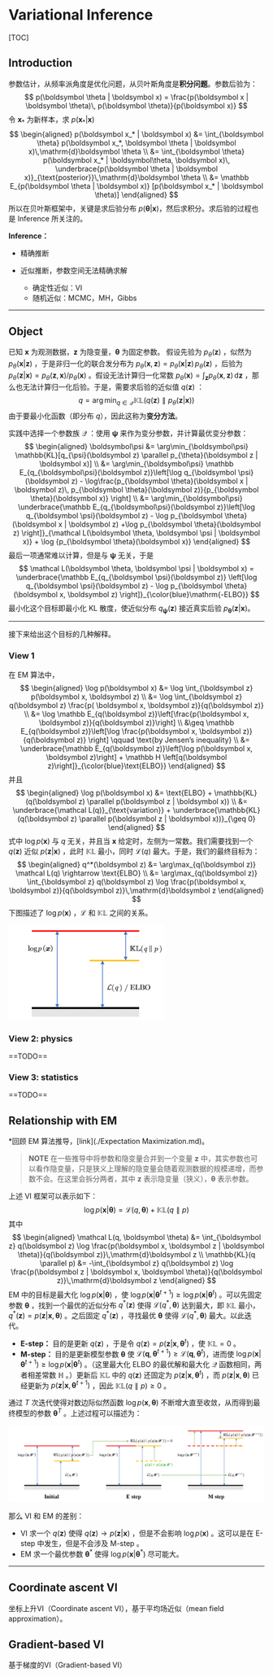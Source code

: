 # Variational Inference

[TOC]

## Introduction

参数估计，从频率派角度是优化问题，从贝叶斯角度是**积分问题**。参数后验为：
$$
p(\boldsymbol \theta | \boldsymbol x) = \frac{p(\boldsymbol x | \boldsymbol \theta)\, p(\boldsymbol \theta)}{p(\boldsymbol x)}
$$
令 $\boldsymbol x_*$ 为新样本，求 $p(\boldsymbol x_* | \boldsymbol x)$
$$
\begin{aligned}
	p(\boldsymbol x_* | \boldsymbol x)
	&= \int_{\boldsymbol \theta} p(\boldsymbol x_*, \boldsymbol \theta | \boldsymbol x)\,\mathrm{d}\boldsymbol \theta \\
	&= \int_{\boldsymbol \theta} p(\boldsymbol x_* | \boldsymbol\theta, \boldsymbol x)\, \underbrace{p(\boldsymbol \theta | \boldsymbol x)}_{\text{posterior}}\,\mathrm{d}\boldsymbol \theta \\
	&= \mathbb E_{p(\boldsymbol \theta | \boldsymbol x)} [p(\boldsymbol x_* | \boldsymbol \theta)]
\end{aligned}
$$
所以在贝叶斯框架中，关键是求后验分布 $p(\boldsymbol \theta | \boldsymbol x)$​ ，然后求积分。求后验的过程也是 Inference 所关注的。

**Inference：**

- 精确推断

- 近似推断，参数空间无法精确求解

    - 确定性近似：VI
    - 随机近似：MCMC，MH，Gibbs

    

---



## Object

已知 $\boldsymbol x$ 为观测数据，$\boldsymbol z$ 为隐变量，$\boldsymbol \theta$ 为固定参数。
假设先验为 $p_{\theta}(\boldsymbol z)$ ，似然为 $p_{\theta}(\boldsymbol x | \boldsymbol z)$ ，于是非归一化的联合发分布为 $p_{\theta}(\boldsymbol x, \boldsymbol z) = p_{\theta}(\boldsymbol x | \boldsymbol z)\, p_{\theta}(\boldsymbol z)$ ，后验为 $p_{\theta}(\boldsymbol z | \boldsymbol x) = p_{\theta}(\boldsymbol z, \boldsymbol x) / p_{\theta}(\boldsymbol x)$ 。假设无法计算归一化常数 $p_{\theta}(\boldsymbol x) = \int_{\boldsymbol z}p_{\theta}(\boldsymbol x, \boldsymbol z)\,\mathrm{d}\boldsymbol z$ ，那么也无法计算归一化后验。于是，需要求后验的近似值 $q(\boldsymbol z)$ ：
$$
q = \arg\min_{q \in \mathcal Q} \mathbb{KL}(q(\boldsymbol z) \parallel p_{\theta}(\boldsymbol z | \boldsymbol x))
$$
由于要最小化函数（即分布 $q$），因此这称为**变分方法**。

实践中选择一个参数族 $\mathcal Q$ ：使用 $\boldsymbol\psi$ 来作为变分参数，并计算最优变分参数：
$$
\begin{aligned}
	\boldsymbol\psi &= \arg\min_{\boldsymbol\psi} \mathbb{KL}[q_{\psi}(\boldsymbol z) \parallel p_{\theta}(\boldsymbol z | \boldsymbol x)] \\
    &= \arg\min_{\boldsymbol\psi} \mathbb E_{q_{\boldsymbol\psi}(\boldsymbol z)}\left[\log q_{\boldsymbol \psi}(\boldsymbol z) - \log\frac{p_{\boldsymbol \theta}(\boldsymbol x | \boldsymbol z)\, p_{\boldsymbol \theta}(\boldsymbol z)}{p_{\boldsymbol \theta}(\boldsymbol x)} \right] \\
    &= \arg\min_{\boldsymbol\psi} \underbrace{\mathbb E_{q_{\boldsymbol\psi}(\boldsymbol z)}\left[\log q_{\boldsymbol \psi}(\boldsymbol z) - \log p_{\boldsymbol \theta}(\boldsymbol x | \boldsymbol z) +\log p_{\boldsymbol \theta}(\boldsymbol z) \right]}_{\mathcal L(\boldsymbol \theta, \boldsymbol \psi | \boldsymbol x)} + \log {p_{\boldsymbol \theta}(\boldsymbol x)}
\end{aligned}
$$
最后一项通常难以计算，但是与 $\boldsymbol \psi$ 无关，于是
$$
\mathcal L(\boldsymbol \theta, \boldsymbol \psi | \boldsymbol x) = \underbrace{\mathbb E_{q_{\boldsymbol \psi}(\boldsymbol z)} \left[\log q_{\boldsymbol \psi}(\boldsymbol z) - \log p_{\boldsymbol \theta}(\boldsymbol x, \boldsymbol z) \right]}_{\color{blue}\mathrm{-ELBO}}
$$
最小化这个目标即最小化 KL 散度，使近似分布 $q_{\boldsymbol \psi}(\boldsymbol z)$ 接近真实后验 $p_{\boldsymbol \theta}(\boldsymbol z | \boldsymbol x)$​ 。



---



接下来给出这个目标的几种解释。

### View 1

在 EM 算法中，
$$
\begin{aligned}
	\log p(\boldsymbol x) &= \log \int_{\boldsymbol z} p(\boldsymbol x, \boldsymbol z) \\
	&= \log \int_{\boldsymbol z} q(\boldsymbol z) \frac{p( \boldsymbol x, \boldsymbol z)}{q(\boldsymbol z)} \\
	&= \log \mathbb E_{q(\boldsymbol z)}\left[\frac{p(\boldsymbol x, \boldsymbol z)}{q(\boldsymbol z)}\right] \\
	&\geq \mathbb E_{q(\boldsymbol z)}\left[\log \frac{p(\boldsymbol x, \boldsymbol z)}{q(\boldsymbol z)} \right] \qquad \text{by Jensen’s inequality} \\
	&= \underbrace{\mathbb E_{q(\boldsymbol z)}\left[\log p(\boldsymbol x, \boldsymbol z)\right] + \mathbb H \left[q(\boldsymbol z)\right]}_{\color{blue}\text{ELBO}}
\end{aligned}
$$
并且
$$
\begin{aligned}
	\log p(\boldsymbol x) &= \text{ELBO} + \mathbb{KL}(q(\boldsymbol z) \parallel p(\boldsymbol z | \boldsymbol x)) \\
	&= \underbrace{\mathcal L(q)}_{\text{variation}} + \underbrace{\mathbb{KL}(q(\boldsymbol z) \parallel p(\boldsymbol z | \boldsymbol x))}_{\geq 0}
\end{aligned}
$$
式中 $\log p(\boldsymbol x)$ 与 $q$ 无关，并且当 $\boldsymbol x$ 给定时，左侧为一常数。我们需要找到一个 $q(\boldsymbol z)$ 近似 $p(\boldsymbol z | \boldsymbol x)$ ，此时 $\mathbb{KL}$ 最小，同时 $\mathcal L(q)$ 最大。于是，我们的最终目标为：
$$
\begin{aligned}
	q^*(\boldsymbol z) &= \arg\max_{q(\boldsymbol z)} \mathcal L(q) \rightarrow \text{ELBO} \\
	&= \arg\max_{q(\boldsymbol z)} \int_{\boldsymbol z} q(\boldsymbol z) \log \frac{p(\boldsymbol x, \boldsymbol z)}{q(\boldsymbol z)}\,\mathrm{d}\boldsymbol z 
\end{aligned}
$$
下图描述了 $\log p(\boldsymbol x)$ ，$\mathcal L$ 和 $\mathbb{KL}$ 之间的关系。

<img src="figures\VI_ELBO.png" alt="VI_ELBO" style="zoom:30%;" />





### View 2: physics

==TODO==





### View 3: statistics

==TODO==







## Relationship with EM

*回顾 EM 算法推导，[link](./Expectation Maximization.md)。

> **NOTE**
> 在一些推导中将参数和隐变量合并到一个变量 $\boldsymbol z$ 中，其实参数也可以看作隐变量，只是狭义上理解的隐变量会随着观测数据的规模递增，而参数不会。在这里会拆分两者，其中  $\boldsymbol z$ 表示隐变量（狭义），$\boldsymbol \theta$ 表示参数。

上述 VI 框架可以表示如下：
$$
\log p(\boldsymbol x | \boldsymbol \theta) = \mathcal L(q, \boldsymbol \theta) + \mathbb{KL}(q \parallel p)
$$
其中
$$
\begin{aligned}
	\mathcal L(q, \boldsymbol \theta) &= \int_{\boldsymbol z} q(\boldsymbol z) \log \frac{p(\boldsymbol x, \boldsymbol z | \boldsymbol \theta)}{q(\boldsymbol z)}\,\mathrm{d}\boldsymbol z \\
	\mathbb{KL}(q \parallel p) &= -\int_{\boldsymbol z} q(\boldsymbol z) \log \frac{p(\boldsymbol z | \boldsymbol x, \boldsymbol \theta)}{q(\boldsymbol z)}\,\mathrm{d}\boldsymbol z
\end{aligned}
$$
EM 中的目标是最大化 $\log p(\boldsymbol x | \boldsymbol \theta)$ ，使 $\log p(\boldsymbol x | \boldsymbol \theta^{t+1}) \geq \log p(\boldsymbol x | \boldsymbol \theta^{t})$ 。可以先固定参数 $\boldsymbol\theta$ ，找到一个最优的近似分布 $q^*(\boldsymbol z)$ 使得 $\mathcal L(q^*, \boldsymbol \theta)$ 达到最大，即 $\mathbb{KL}$ 最小，$q^*(\boldsymbol z)=p(\boldsymbol z | \boldsymbol x, \boldsymbol \theta)$ 。之后固定 $q^*(\boldsymbol z)$ ，寻找最优 $\boldsymbol\theta$ 使得 $\mathcal L(q^*, \boldsymbol \theta)$ 最大。以此迭代。

- **E-step：**
    目的是更新 $q(\boldsymbol z)$ ，于是令 $q(\boldsymbol z) = p(\boldsymbol z | \boldsymbol x, \boldsymbol\theta^{t})$ ，使 $\mathbb{KL}=0$ 。
- **M-step：**
    目的是更新模型参数 $\boldsymbol\theta$ 使 $\mathcal L(\boldsymbol q, \boldsymbol \theta^{t+1}) \geq \mathcal L(\boldsymbol q, \boldsymbol \theta^{t})$，进而使 $\log p(\boldsymbol x | \boldsymbol \theta^{t+1}) \geq \log p(\boldsymbol x | \boldsymbol \theta^{t})$ 。（这里最大化 ELBO 的最优解和最大化 $\mathcal Q$ 函数相同，两者相差常数 $\mathbb{H}$ 。）更新后 $\mathbb{KL}$ 中的 $q(\boldsymbol z)$ 还固定为 $p(\boldsymbol z | \boldsymbol x, \boldsymbol \theta^t)$ ，而 $p(\boldsymbol z | \boldsymbol x, \boldsymbol \theta)$ 已经更新为 $p(\boldsymbol z | \boldsymbol x, \boldsymbol \theta^{t+1})$ ，因此 $\mathbb{KL}(q \parallel p) \geq 0$ 。

通过 $T$ 次迭代使得对数边际似然函数 $\log p(\boldsymbol x, \boldsymbol \theta)$ 不断增大直至收敛，从而得到最终模型的参数 $\boldsymbol \theta^T$ 。上述过程可以描述为：

<img src="figures\EM_steps.png" alt="EM_steps" style="zoom:80%;" />



那么 VI 和 EM 的差别：

- VI 求一个 $q(\boldsymbol z)$ 使得 $q(\boldsymbol z) \rightarrow p(\boldsymbol z | \boldsymbol x)$ ，但是不会影响 $\log p(\boldsymbol x)$ 。这可以是在 E-step 中发生，但是不会涉及 M-step 。
- EM 求一个最优参数 $\boldsymbol \theta^*$ 使得 $\log p(\boldsymbol x | \boldsymbol \theta^*)$ 尽可能大。



---














## Coordinate ascent VI

坐标上升VI（Coordinate ascent VI），基于平均场近似（mean field approximation）。







## Gradient-based VI

基于梯度的VI（Gradient-based VI）